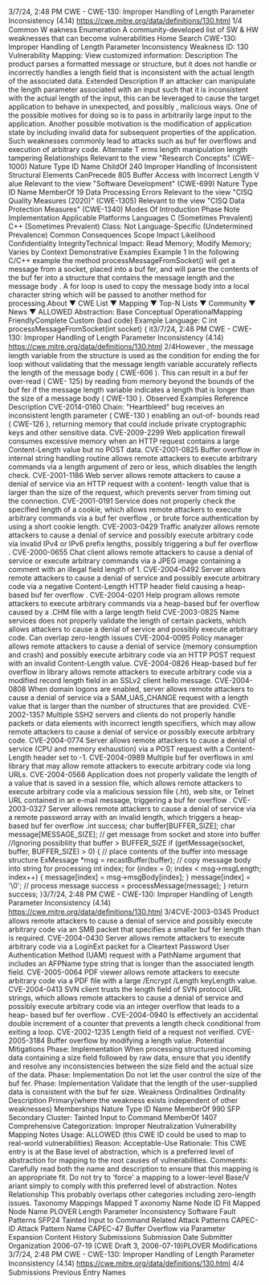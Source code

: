 3/7/24, 2:48 PM CWE - CWE-130: Improper Handling of Length Parameter Inconsistency (4.14)
https://cwe.mitre.org/data/deﬁnitions/130.html 1/4
Common W eakness Enumeration
A community-developed list of SW & HW weaknesses that can become
vulnerabilities
Home Search
CWE-130: Improper Handling of Length Parameter Inconsistency
Weakness ID: 130
Vulnerability Mapping: 
View customized information:
 Description
The product parses a formatted message or structure, but it does not handle or incorrectly handles a length field that is inconsistent
with the actual length of the associated data.
 Extended Description
If an attacker can manipulate the length parameter associated with an input such that it is inconsistent with the actual length of the
input, this can be leveraged to cause the target application to behave in unexpected, and possibly , malicious ways. One of the
possible motives for doing so is to pass in arbitrarily large input to the application. Another possible motivation is the modification of
application state by including invalid data for subsequent properties of the application. Such weaknesses commonly lead to attacks
such as buf fer overflows and execution of arbitrary code.
 Alternate T erms
length manipulation
length tampering
 Relationships
 Relevant to the view "Research Concepts" (CWE-1000)
Nature Type ID Name
ChildOf 240 Improper Handling of Inconsistent Structural Elements
CanPrecede 805 Buffer Access with Incorrect Length V alue
 Relevant to the view "Software Development" (CWE-699)
Nature Type ID Name
MemberOf 19 Data Processing Errors
 Relevant to the view "CISQ Quality Measures (2020)" (CWE-1305)
 Relevant to the view "CISQ Data Protection Measures" (CWE-1340)
 Modes Of Introduction
Phase Note
Implementation
 Applicable Platforms
Languages
C (Sometimes Prevalent)
C++ (Sometimes Prevalent)
Class: Not Language-Specific (Undetermined Prevalence)
 Common Consequences
Scope Impact Likelihood
Confidentiality
IntegrityTechnical Impact: Read Memory; Modify Memory; Varies by Context
 Demonstrative Examples
Example 1
In the following C/C++ example the method processMessageFromSocket() will get a message from a socket, placed into a buf fer, and
will parse the contents of the buf fer into a structure that contains the message length and the message body . A for loop is used to
copy the message body into a local character string which will be passed to another method for processing.About ▼ CWE List ▼ Mapping ▼ Top-N Lists ▼ Community ▼ News ▼
ALLOWED
Abstraction: Base
Conceptual OperationalMapping
FriendlyComplete Custom
(bad code) Example Language: C 
int processMessageFromSocket(int socket) {
it3/7/24, 2:48 PM CWE - CWE-130: Improper Handling of Length Parameter Inconsistency (4.14)
https://cwe.mitre.org/data/deﬁnitions/130.html 2/4However , the message length variable from the structure is used as the condition for ending the for loop without validating that the
message length variable accurately reflects the length of the message body ( CWE-606 ). This can result in a buf fer over-read ( CWE-
125) by reading from memory beyond the bounds of the buf fer if the message length variable indicates a length that is longer than the
size of a message body ( CWE-130 ).
 Observed Examples
Reference Description
CVE-2014-0160 Chain: "Heartbleed" bug receives an inconsistent length parameter ( CWE-130 ) enabling an out-of-
bounds read ( CWE-126 ), returning memory that could include private cryptographic keys and other
sensitive data.
CVE-2009-2299 Web application firewall consumes excessive memory when an HTTP request contains a large
Content-Length value but no POST data.
CVE-2001-0825 Buffer overflow in internal string handling routine allows remote attackers to execute arbitrary
commands via a length argument of zero or less, which disables the length check.
CVE-2001-1186 Web server allows remote attackers to cause a denial of service via an HTTP request with a content-
length value that is larger than the size of the request, which prevents server from timing out the
connection.
CVE-2001-0191 Service does not properly check the specified length of a cookie, which allows remote attackers to
execute arbitrary commands via a buf fer overflow , or brute force authentication by using a short cookie
length.
CVE-2003-0429 Traffic analyzer allows remote attackers to cause a denial of service and possibly execute arbitrary
code via invalid IPv4 or IPv6 prefix lengths, possibly triggering a buf fer overflow .
CVE-2000-0655 Chat client allows remote attackers to cause a denial of service or execute arbitrary commands via a
JPEG image containing a comment with an illegal field length of 1.
CVE-2004-0492 Server allows remote attackers to cause a denial of service and possibly execute arbitrary code via a
negative Content-Length HTTP header field causing a heap-based buf fer overflow .
CVE-2004-0201 Help program allows remote attackers to execute arbitrary commands via a heap-based buf fer overflow
caused by a .CHM file with a large length field
CVE-2003-0825 Name services does not properly validate the length of certain packets, which allows attackers to cause
a denial of service and possibly execute arbitrary code. Can overlap zero-length issues
CVE-2004-0095 Policy manager allows remote attackers to cause a denial of service (memory consumption and crash)
and possibly execute arbitrary code via an HTTP POST request with an invalid Content-Length value.
CVE-2004-0826 Heap-based buf fer overflow in library allows remote attackers to execute arbitrary code via a modified
record length field in an SSLv2 client hello message.
CVE-2004-0808 When domain logons are enabled, server allows remote attackers to cause a denial of service via a
SAM\_UAS\_CHANGE request with a length value that is larger than the number of structures that are
provided.
CVE-2002-1357 Multiple SSH2 servers and clients do not properly handle packets or data elements with incorrect
length specifiers, which may allow remote attackers to cause a denial of service or possibly execute
arbitrary code.
CVE-2004-0774 Server allows remote attackers to cause a denial of service (CPU and memory exhaustion) via a POST
request with a Content-Length header set to -1.
CVE-2004-0989 Multiple buf fer overflows in xml library that may allow remote attackers to execute arbitrary code via
long URLs.
CVE-2004-0568 Application does not properly validate the length of a value that is saved in a session file, which allows
remote attackers to execute arbitrary code via a malicious session file (.ht), web site, or Telnet URL
contained in an e-mail message, triggering a buf fer overflow .
CVE-2003-0327 Server allows remote attackers to cause a denial of service via a remote password array with an invalid
length, which triggers a heap-based buf fer overflow .int success;
char buffer[BUFFER\_SIZE];
char message[MESSAGE\_SIZE];
// get message from socket and store into buffer
//Ignoring possibliity that buffer > BUFFER\_SIZE
if (getMessage(socket, buffer, BUFFER\_SIZE) > 0) {
// place contents of the buffer into message structure
ExMessage \*msg = recastBuffer(buffer);
// copy message body into string for processing
int index;
for (index = 0; index < msg->msgLength; index++) {
message[index] = msg->msgBody[index];
}
message[index] = '\0';
// process message
success = processMessage(message);
}
return success;
}3/7/24, 2:48 PM CWE - CWE-130: Improper Handling of Length Parameter Inconsistency (4.14)
https://cwe.mitre.org/data/deﬁnitions/130.html 3/4CVE-2003-0345 Product allows remote attackers to cause a denial of service and possibly execute arbitrary code via an
SMB packet that specifies a smaller buf fer length than is required.
CVE-2004-0430 Server allows remote attackers to execute arbitrary code via a LoginExt packet for a Cleartext
Password User Authentication Method (UAM) request with a PathName argument that includes an
AFPName type string that is longer than the associated length field.
CVE-2005-0064 PDF viewer allows remote attackers to execute arbitrary code via a PDF file with a large /Encrypt
/Length keyLength value.
CVE-2004-0413 SVN client trusts the length field of SVN protocol URL strings, which allows remote attackers to cause
a denial of service and possibly execute arbitrary code via an integer overflow that leads to a heap-
based buf fer overflow .
CVE-2004-0940 Is effectively an accidental double increment of a counter that prevents a length check conditional from
exiting a loop.
CVE-2002-1235 Length field of a request not verified.
CVE-2005-3184 Buffer overflow by modifying a length value.
 Potential Mitigations
Phase: Implementation
When processing structured incoming data containing a size field followed by raw data, ensure that you identify and resolve any
inconsistencies between the size field and the actual size of the data.
Phase: Implementation
Do not let the user control the size of the buf fer.
Phase: Implementation
Validate that the length of the user-supplied data is consistent with the buf fer size.
 Weakness Ordinalities
Ordinality Description
Primary(where the weakness exists independent of other weaknesses)
 Memberships
Nature Type ID Name
MemberOf 990 SFP Secondary Cluster: Tainted Input to Command
MemberOf 1407 Comprehensive Categorization: Improper Neutralization
 Vulnerability Mapping Notes
Usage: ALLOWED (this CWE ID could be used to map to real-world vulnerabilities)
Reason: Acceptable-Use
Rationale:
This CWE entry is at the Base level of abstraction, which is a preferred level of abstraction for mapping to the root causes of
vulnerabilities.
Comments:
Carefully read both the name and description to ensure that this mapping is an appropriate fit. Do not try to 'force' a mapping to a
lower-level Base/V ariant simply to comply with this preferred level of abstraction.
 Notes
Relationship
This probably overlaps other categories including zero-length issues.
 Taxonomy Mappings
Mapped T axonomy Name Node ID Fit Mapped Node Name
PLOVER Length Parameter Inconsistency
Software Fault Patterns SFP24 Tainted Input to Command
 Related Attack Patterns
CAPEC-ID Attack Pattern Name
CAPEC-47 Buffer Overflow via Parameter Expansion
 Content History
 Submissions
Submission Date Submitter Organization
2006-07-19
(CWE Draft 3, 2006-07-19)PLOVER
 Modifications
3/7/24, 2:48 PM CWE - CWE-130: Improper Handling of Length Parameter Inconsistency (4.14)
https://cwe.mitre.org/data/deﬁnitions/130.html 4/4
 Submissions
 Previous Entry Names